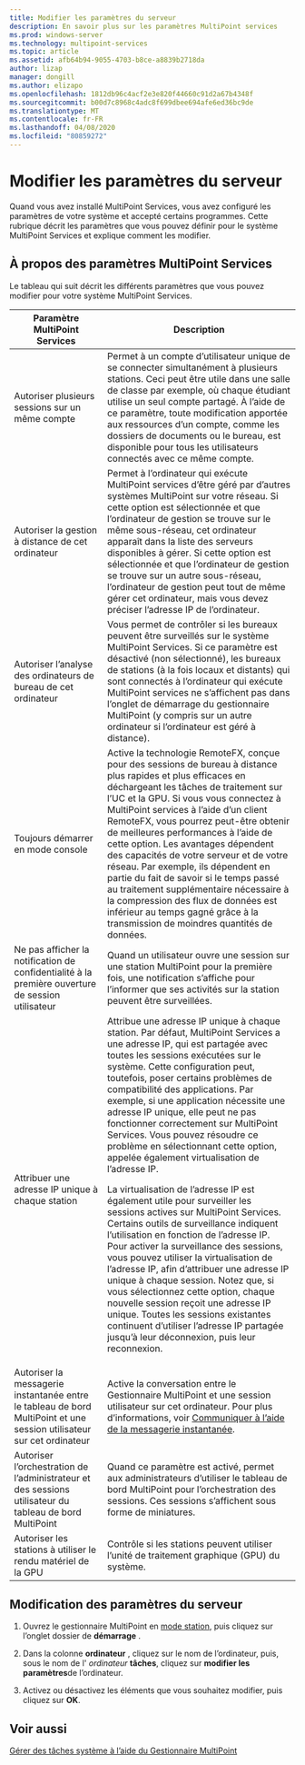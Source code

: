 ```yaml
---
title: Modifier les paramètres du serveur
description: En savoir plus sur les paramètres MultiPoint services
ms.prod: windows-server
ms.technology: multipoint-services
ms.topic: article
ms.assetid: afb64b94-9055-4703-b8ce-a8839b2718da
author: lizap
manager: dongill
ms.author: elizapo
ms.openlocfilehash: 1812db96c4acf2e3e820f44660c91d2a67b4348f
ms.sourcegitcommit: b00d7c8968c4adc8f699dbee694afe6ed36bc9de
ms.translationtype: MT
ms.contentlocale: fr-FR
ms.lasthandoff: 04/08/2020
ms.locfileid: "80859272"
---
```

# <a name="edit-server-settings"></a>Modifier les paramètres du serveur
Quand vous avez installé MultiPoint Services, vous avez configuré les paramètres de votre système et accepté certains programmes. Cette rubrique décrit les paramètres que vous pouvez définir pour le système MultiPoint Services et explique comment les modifier.  
  
## <a name="about-multipoint-services-settings"></a>À propos des paramètres MultiPoint Services  
Le tableau qui suit décrit les différents paramètres que vous pouvez modifier pour votre système MultiPoint Services.  
  
|Paramètre MultiPoint Services|Description|  
|-----------------------------------------------------------------------------------------|---------------|  
|Autoriser plusieurs sessions sur un même compte|Permet à un compte d’utilisateur unique de se connecter simultanément à plusieurs stations. Ceci peut être utile dans une salle de classe par exemple, où chaque étudiant utilise un seul compte partagé. À l’aide de ce paramètre, toute modification apportée aux ressources d’un compte, comme les dossiers de documents ou le bureau, est disponible pour tous les utilisateurs connectés avec ce même compte.|  
|Autoriser la gestion à distance de cet ordinateur|Permet à l’ordinateur qui exécute MultiPoint services d’être géré par d’autres systèmes MultiPoint sur votre réseau. Si cette option est sélectionnée et que l’ordinateur de gestion se trouve sur le même sous-réseau, cet ordinateur apparaît dans la liste des serveurs disponibles à gérer. Si cette option est sélectionnée et que l’ordinateur de gestion se trouve sur un autre sous-réseau, l’ordinateur de gestion peut tout de même gérer cet ordinateur, mais vous devez préciser l’adresse IP de l’ordinateur.|
|Autoriser l’analyse des ordinateurs de bureau de cet ordinateur|Vous permet de contrôler si les bureaux peuvent être surveillés sur le système MultiPoint Services. Si ce paramètre est désactivé (non sélectionné), les bureaux de stations (à la fois locaux et distants) qui sont connectés à l’ordinateur qui exécute MultiPoint services ne s’affichent pas dans l’onglet de démarrage du gestionnaire MultiPoint (y compris sur un autre ordinateur si l’ordinateur est géré à distance).|  
|Toujours démarrer en mode console|Active la technologie RemoteFX, conçue pour des sessions de bureau à distance plus rapides et plus efficaces en déchargeant les tâches de traitement sur l’UC et la GPU. Si vous vous connectez à MultiPoint services à l’aide d’un client RemoteFX, vous pourrez peut-être obtenir de meilleures performances à l’aide de cette option. Les avantages dépendent des capacités de votre serveur et de votre réseau. Par exemple, ils dépendent en partie du fait de savoir si le temps passé au traitement supplémentaire nécessaire à la compression des flux de données est inférieur au temps gagné grâce à la transmission de moindres quantités de données.|  
|Ne pas afficher la notification de confidentialité à la première ouverture de session utilisateur|Quand un utilisateur ouvre une session sur une station MultiPoint pour la première fois, une notification s’affiche pour l’informer que ses activités sur la station peuvent être surveillées.|  
|Attribuer une adresse IP unique à chaque station|Attribue une adresse IP unique à chaque station. Par défaut, MultiPoint Services a une adresse IP, qui est partagée avec toutes les sessions exécutées sur le système. Cette configuration peut, toutefois, poser certains problèmes de compatibilité des applications. Par exemple, si une application nécessite une adresse IP unique, elle peut ne pas fonctionner correctement sur MultiPoint Services. Vous pouvez résoudre ce problème en sélectionnant cette option, appelée également virtualisation de l’adresse IP.<p>La virtualisation de l’adresse IP est également utile pour surveiller les sessions actives sur MultiPoint Services. Certains outils de surveillance indiquent l’utilisation en fonction de l’adresse IP. Pour activer la surveillance des sessions, vous pouvez utiliser la virtualisation de l’adresse IP, afin d’attribuer une adresse IP unique à chaque session. Notez que, si vous sélectionnez cette option, chaque nouvelle session reçoit une adresse IP unique. Toutes les sessions existantes continuent d’utiliser l’adresse IP partagée jusqu’à leur déconnexion, puis leur reconnexion.|  
|Autoriser la messagerie instantanée entre le tableau de bord MultiPoint et une session utilisateur sur cet ordinateur|Active la conversation entre le Gestionnaire MultiPoint et une session utilisateur sur cet ordinateur. Pour plus d’informations, voir [Communiquer à l’aide de la messagerie instantanée](Use-IM.md).|  
|Autoriser l’orchestration de l’administrateur et des sessions utilisateur du tableau de bord MultiPoint|Quand ce paramètre est activé, permet aux administrateurs d’utiliser le tableau de bord MultiPoint pour l’orchestration des sessions. Ces sessions s’affichent sous forme de miniatures.|  
|Autoriser les stations à utiliser le rendu matériel de la GPU|Contrôle si les stations peuvent utiliser l’unité de traitement graphique (GPU) du système.|   
  
## <a name="editing-the-computer-settings"></a>Modification des paramètres du serveur  
  
1.  Ouvrez le gestionnaire MultiPoint en [mode station](Switch-Between-Modes.md), puis cliquez sur l’onglet dossier de **démarrage** .  
  
2.  Dans la colonne **ordinateur** , cliquez sur le nom de l’ordinateur, puis, sous le nom de l' *ordinateur* **tâches**, cliquez sur **modifier les paramètres**de l’ordinateur.  
  
3.  Activez ou désactivez les éléments que vous souhaitez modifier, puis cliquez sur **OK**.  
  
## <a name="see-also"></a>Voir aussi  
[Gérer des tâches système à l’aide du Gestionnaire MultiPoint](Manage-System-Tasks-Using-MultiPoint-Manager.md)  
  
